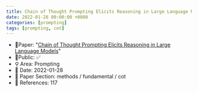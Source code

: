 ```yaml
---
title: Chain of Thought Prompting Elicits Reasoning in Large Language Models
date: 2022-01-28 00:00:00 +0800
categories: [prompting]
tags: [prompting, cot]
---
```


- 📙Paper: "[Chain of Thought Prompting Elicits Reasoning in Large Language Models](https://www.semanticscholar.org/paper/Chain-of-Thought-Prompting-Elicits-Reasoning-in-Wei-Wang/1b6e810ce0afd0dd093f789d2b2742d047e316d5)"
- 🔑Public: ✅
- ⚲ Area: Prompting
- 📅 Date: 2022-01-28
- 🔎 Paper Section: methods / fundamental / cot
- 📝 References: 117
